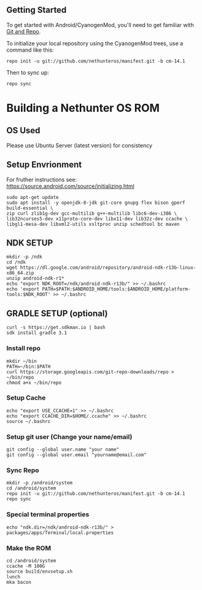 Getting Started
---------------

To get started with Android/CyanogenMod, you'll need to get
familiar with [Git and Repo](http://source.android.com/source/using-repo.html).

To initialize your local repository using the CyanogenMod trees, use a command like this:

    repo init -u git://github.com/nethunteros/manifest.git -b cm-14.1

Then to sync up:

    repo sync
    
# Building a Nethunter OS ROM

## OS Used

Please use Ubuntu Server (latest version) for consistency

## Setup Envrionment

For fruther instructions see: https://source.android.com/source/initializing.html
```
sudo apt-get update
sudo apt install -y openjdk-8-jdk git-core gnupg flex bison gperf build-essential \
zip curl zlib1g-dev gcc-multilib g++-multilib libc6-dev-i386 \
lib32ncurses5-dev x11proto-core-dev libx11-dev lib32z-dev ccache \
libgl1-mesa-dev libxml2-utils xsltproc unzip schedtool bc maven
```
## NDK SETUP
```
mkdir -p /ndk
cd /ndk
wget https://dl.google.com/android/repository/android-ndk-r13b-linux-x86_64.zip
unzip android-ndk-r1*
echo "export NDK_ROOT=/ndk/android-ndk-r13b/" >> ~/.bashrc
echo 'export PATH=$PATH:$ANDROID_HOME/tools:$ANDROID_HOME/platform-tools:$NDK_ROOT' >> ~/.bashrc
```
## GRADLE SETUP (optional)
```
curl -s https://get.sdkman.io | bash
sdk install gradle 3.1
```

### Install repo
```
mkdir ~/bin
PATH=~/bin:$PATH
curl https://storage.googleapis.com/git-repo-downloads/repo > ~/bin/repo
chmod a+x ~/bin/repo
```
### Setup Cache
```
echo "export USE_CCACHE=1" >> ~/.bashrc
echo "export CCACHE_DIR=$HOME/.ccache" >> ~/.bashrc
source ~/.bashrc
```
### Setup git user (Change your name/email)
```
git config --global user.name "your name" 
git config --global user.email "yourname@email.com"
```
### Sync Repo
```
mkdir -p /android/system
cd /android/system
repo init -u git://github.com/nethunteros/manifest.git -b cm-14.1
repo sync
```
### Special terminal properties
```
echo "ndk.dir=/ndk/android-ndk-r13b/" > packages/apps/Terminal/local.properties
```
### Make the ROM
```
cd /android/system
ccache -M 100G
source build/envsetup.sh
lunch
mka bacon
```

